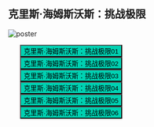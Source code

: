 ## 克里斯·海姆斯沃斯：挑战极限

![poster](https://movie.douban.com/subject/34951619/photos?type=R)

* <button class="btn btn-link" onclick="play('https://s.xlzys.com/play/qaQ6lvGb/index.m3u8')">克里斯·海姆斯沃斯：挑战极限01</button>
* <button class="btn btn-link" onclick="play('https://s.xlzys.com/play/BeXrvnvb/index.m3u8')">克里斯·海姆斯沃斯：挑战极限02</button>
* <button class="btn btn-link" onclick="play('https://s.xlzys.com/play/rb27POMd/index.m3u8')">克里斯·海姆斯沃斯：挑战极限03</button>
* <button class="btn btn-link" onclick="play('https://s.xlzys.com/play/9b6Bl2Ob/index.m3u8')">克里斯·海姆斯沃斯：挑战极限04</button>
* <button class="btn btn-link" onclick="play('https://s.xlzys.com/play/Xe00NO5e/index.m3u8')">克里斯·海姆斯沃斯：挑战极限05</button>
* <button class="btn btn-link" onclick="play('https://s.xlzys.com/play/nel2lDjb/index.m3u8')">克里斯·海姆斯沃斯：挑战极限06</button>


<style>
  .btn-link {
    background: hsl(171, 100%, 41%);
  }

  .btn-link:hover {
    background: hsl(48, 100%, 67%);
  }

  ul {
    list-style-type: none;
  }

</style>

<script>
  function play(url) {
    window.location.href = "/tv/?url=" + url;
  }
</script>